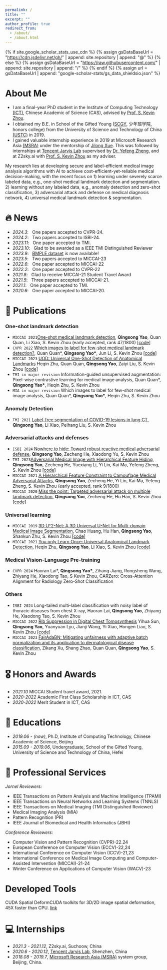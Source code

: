 ```yaml
---
permalink: /
title: ""
excerpt: ""
author_profile: true
redirect_from: 
  - /about/
  - /about.html
---
```


{% if site.google_scholar_stats_use_cdn %}
{% assign gsDataBaseUrl = "https://cdn.jsdelivr.net/gh/" | append: site.repository | append: "@" %}
{% else %}
{% assign gsDataBaseUrl = "https://raw.githubusercontent.com/" | append: site.repository | append: "/" %}
{% endif %}
{% assign url = gsDataBaseUrl | append: "google-scholar-stats/gs_data_shieldsio.json" %}

<span class='anchor' id='about-me'></span>
# About Me

- I am a final-year PhD student in the Institute of Computing Technology [(ICT)](http://english.ict.cas.cn/), Chinese Academic of Science (CAS), advised by [Prof. S. Kevin Zhou](https://sz.ustc.edu.cn/en/en_research_show/42.html). 
- I obtained my B.E. in School of the Gifted Young ([SCGY](https://en.scgy.ustc.edu.cn/), 少年班学院, honors college) from the University of Science and Technology of China [(USTC)](https://en.ustc.edu.cn/) in 2019. 
- I gained valuable internship experience in 2019 at Microsoft Research Asia [(MSRA)](https://www.microsoft.com/en-us/research/lab/microsoft-research-asia/) under the mentorship of [Jilong Xue](https://www.microsoft.com/en-us/research/people/jxue/). This was followed by internships at [Tencent Jarvis Lab](https://jarvislab.tencent.com/index-en.html) supervised by [Dr. Yefeng Zheng](https://sites.google.com/site/yefengzheng/), and at Z2sky.ai with [Prof. S. Kevin Zhou]((https://sz.ustc.edu.cn/en/en_research_show/42.html)) as my adviser.

My research lies at developing secure and label-efficient medical image analysis algorithms with AI to achieve cost-efficient-yet-reliable medical decision-making, with the recent focus on 1) learning under severely scarce labeled data, e.g., one-shot medical landmark detection and segmentation. 2) learning without any labeled data, e.g., anomaly detection and zero-shot classification, 3) adversarial attack and defense on medical diagnosis network, 4) universal medical landmark detection & segmentation. 

# 🔥 News
- *2024.3*: &nbsp; One papers accepted to CVPR-24.
- *2024.2*: &nbsp; Two papers accepted to ISBI-24.
- *2023.11*: &nbsp; One paper accepted to TMI.
- *2023.10*: &nbsp; Glad to be awarded as a IEEE TMI Distinguished Reviewer
- *2023.9*: &nbsp; [BMPLE dataset](https://github.com/MIRACLE-Center/Oneshot_landmark_detection) is now available!
- *2023.5*: &nbsp; Two papers accepted to MICCAI-23
- *2022.6*: &nbsp; One paper accepted to MICCAI-22
- *2022.2*: &nbsp; One paper accepted to CVPR-22
- *2021.8*: &nbsp; Glad to receive MICCAI-21 Student Travel Award 
- *2021.5*: &nbsp; Three papers accepted to MICCAI-21.
- *2021.1*: &nbsp; One paper accepted to TMI.
- *2020.6*: &nbsp; One paper accepted to MICCAI-20.

# 📝 Publications 

### One-shot landmark detection

- ``MICCAI 2021``[One-shot medical landmark detection](https://link.springer.com/chapter/10.1007/978-3-030-87196-3_17), **Qingsong Yao**, Quan Quan, Li Xiao, S. Kevin Zhou (early accepted, rank 47/1800) [[code]](https://github.com/MIRACLE-Center/Oneshot_landmark_detection)
- ``CVPR 2022`` [Which images to label for few-shot medical landmark detection?](https://openaccess.thecvf.com/content/CVPR2022/papers/Quan_Which_Images_To_Label_for_Few-Shot_Medical_Landmark_Detection_CVPR_2022_paper.pdf), Quan Quan\*,  **Qingsong Yao\***, Jun Li, S. Kevin Zhou [[code]](https://github.com/MIRACLE-Center/Oneshot_landmark_detection)
- ``MICCAI 2023`` [UOD: Universal One-Shot Detection of Anatomical Landmarks](https://link.springer.com/chapter/10.1007/978-3-031-43907-0_3) Heqin Zhu, Quan Quan,  **Qingsong Yao**, Zaiyi Liu, S. Kevin Zhou [[code]](https://github.com/heqin-zhu/UOD_universal_oneshot_detection)
- ``TMI in major revision`` Information-guided unsupervised augmentation: Pixel-wise contrastive learning for medical image analysis, Quan Quan\*,  **Qingsong Yao\***, Heqin Zhu, S. Kevin Zhou
- ``MIA in major revision`` Which images to label for few-shot medical image analysis, Quan Quan\*,  **Qingsong Yao\***, Heqin Zhu, S. Kevin Zhou

### Anomaly Detection
- ``TMI 2021`` [Label-free segmentation of COVID-19 lesions in lung CT](https://ieeexplore.ieee.org/abstract/document/9385788/), **Qingsong Yao**, Li Xiao, Peihang Liu, S. Kevin Zhou

### Adversarial attacks and defenses
- ``ISBI 2024`` [Nowhere to hide: Toward robust reactive medical adversarial defense](https://arxiv.org/abs/2111.10969), **Qingsong Yao**, Zecheng He, Xiaodong Yu, S. Kevin Zhou
- ``TMI 2023``[Adversarial Medical Image with Hierarchical Feature Hiding](https://ieeexplore.ieee.org/abstract/document/10328635), **Qingsong Yao**, Zecheng He, Yuexiang Li, Yi Lin, Kai Ma, Yefeng Zheng, S. Kevin Zhou  [[code]](https://github.com/MIRACLE-Center/Hierarchical_Feature_Constraint)
- ``MICCAI 2021`` [A Hierarchical Feature Constraint to Camouflage Medical Adversarial Attacks](https://link.springer.com/chapter/10.1007/978-3-030-87199-4_4), **Qingsong Yao**, Zecheng He, Yi Lin, Kai Ma, Yefeng Zheng, S. Kevin Zhou (early accepted, rank 9/1800)
- ``MICCAI 2020`` [Miss the point: Targeted adversarial attack on multiple landmark detection](https://link.springer.com/chapter/10.1007/978-3-030-59719-1_67), **Qingsong Yao**, Zecheng He, Hu Han, S. Kevin Zhou [[code]](https://github.com/qsyao/attack_landmark_detection)

### Universal learning
- ``MICCAI 2019`` [3D U^2-Net: A 3D Universal U-Net for Multi-domain Medical Image Segmentation](https://link.springer.com/chapter/10.1007/978-3-030-32245-8_33), Chao Huang, Hu Han, **Qingsong Yao**, Shankun Zhu, S. Kevin Zhou [[code]](https://github.com/huangmozhilv/u2net_torch/)
- ``MICCAI 2021`` [You only Learn Once: Universal Anatomical Landmark Detection](https://link.springer.com/chapter/10.1007/978-3-030-87240-3_9), Heqin Zhu, **Qingsong Yao**, Li Xiao, S. Kevin Zhou [[code]](https://github.com/ICT-MIRACLE-lab/YOLO_Universal_Anatomical_Landmark_Detection)

### Medical Vision-Language Pre-training
- ``CVPR 2024`` Haoran Lai*, **Qingsong Yao\***, Zihang Jiang, Rongsheng Wang, Zhiyang He, Xiaodong Tao, S Kevin Zhou, CARZero: Cross-Attention Alignment for Radiology Zero-Shot Classification

### Others
- ``ISBI 2024`` Long-tailed multi-label classification with noisy label of thoracic diseases from chest X-ray, Haoran Lai, **Qingsong Yao**, Zhiyang He, Xiaodong Tao, S. Kevin Zhou
- ``MICCAI 2022`` [Rib Suppression in Digital Chest Tomosynthesis](https://link.springer.com/chapter/10.1007/978-3-031-16431-6_66) Yihua Sun, **Qingsong Yao**, Yuanyuan Lyu, Jianji Wang, Yi Xiao, Hongen Liao, S. Kevin Zhou [[code]](https://github.com/sunyh1/Rib-Suppression-in-Digital-Chest-Tomosynthesis)
- ``MICCAI 2023`` [FairAdaBN: Mitigating unfairness with adaptive batch normalization and its application to dermatological disease classification](https://arxiv.org/abs/2303.08325), Zikang Xu, Shang Zhao, Quan Quan, **Qingsong Yao**, S. Kevin Zhou


# 🎖 Honors and Awards
- *2021.10* MICCAI Student travel award, 2021. 
- *2020-2022* Academic First Class Scholarship in ICT, CAS
- *2020-2022* Merit Student in ICT, CAS 

# 📖 Educations
- *2019.06 - (now)*, Ph.D, Institute of Computing Technology, Chinese Academic of Science, Beijing
- *2015.09 - 2019.06*, Undergraduate, School of the Gifted Young, University of Science and Technology of China, Hefei 

# 💬 Professional Services
*Jornel Reviewers:* 
- IEEE Transactions on Pattern Analysis and Machine Intelligence (TPAMI)
- IEEE Transactions on Neural Networks and Learning Systems (TNNLS)
- IEEE Transactions on Medical Imaging (TMI Distinguished Reviewer) 
- Medical Imaging Analysis (MIA)
- Pattern Recognition (PR)
- IEEE Journal of Biomedical and Health Informatics (JBHI)

*Conference Reviewers:* 
- Computer Vision and Pattern Recognition (CVPR)-22.24
- European Conference on Computer Vision (ECCV)-22,24
- International Conference on Computer Vision (ICCV)-21,23
- International Conference on Medical Image Computing and Computer-Assisted Intervention (MICCAI)-21-24
- Winter Conference on Applications of Computer Vision (WACV)-23

# Developed Tools
CUDA Spatial DeformCUDA toolkits for 3D/2D image spatial deformation, 45X faster than CPU. [link](https://github.com/qsyao/cuda_spatial_deform)

# 💻 Internships
- *2021.3 - 2021.12*, Z2sky.ai, Suchoow, China
- *2020.6 - 2020.12*, [Tencent Jarvis Lab](https://jarvislab.tencent.com/index-en.html), Shenzhen, China
- *2018.08 - 2019.7*, [Microsoft Research Asia (MSRA)](https://www.microsoft.com/en-us/research/lab/microsoft-research-asia) system group, Beijing, China.
